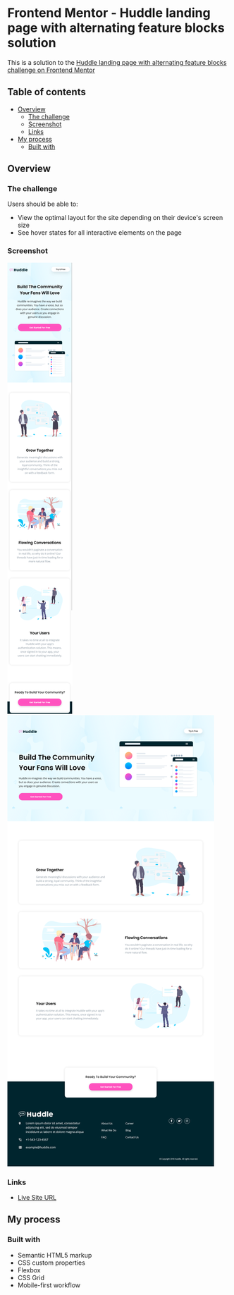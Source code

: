 # Frontend Mentor - Huddle landing page with alternating feature blocks solution

This is a solution to the [Huddle landing page with alternating feature blocks challenge on Frontend Mentor](https://www.frontendmentor.io/challenges/huddle-landing-page-with-alternating-feature-blocks-5ca5f5981e82137ec91a5100)

## Table of contents

- [Overview](#overview)
  - [The challenge](#the-challenge)
  - [Screenshot](#screenshot)
  - [Links](#links)
- [My process](#my-process)
  - [Built with](#built-with)

## Overview

### The challenge

Users should be able to:

- View the optimal layout for the site depending on their device's screen size
- See hover states for all interactive elements on the page

### Screenshot

![Mobile](./mobile.png)
![Desktop](./desktop.png)

### Links

- [Live Site URL](https://elvis-lr.github.io/Huddle-landing-page-with-alternating-feature-blocks/)

## My process

### Built with

- Semantic HTML5 markup
- CSS custom properties
- Flexbox
- CSS Grid
- Mobile-first workflow
